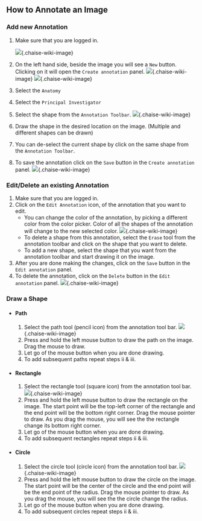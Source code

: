 ## How to Annotate an Image

### Add new Annotation
1. Make sure that you are logged in.

	![](resources/annotation-documentation-images/Login%20Check.png){.chaise-wiki-image}

2. On the left hand side, beside the image you will see a `New` button. Clicking on it will open the `Create annotation` panel.
	![](resources/annotation-documentation-images/NewButton.png){.chaise-wiki-image}
	![](resources/annotation-documentation-images/CreateAnnotationPanel.png){.chaise-wiki-image}
3. Select the `Anatomy`
4. Select the `Principal Investigator`
5. Select the shape from the `Annotation Toolbar`.
	![](resources/annotation-documentation-images/AnnotationToolbar.png){.chaise-wiki-image}
6. Draw the shape in the desired location on the image. (Multiple and different shapes can be drawn)
7. You can de-select the current shape by click on the same shape from the `Annotation Toolbar`.
8. To save the annotation click on the `Save` button in the `Create annotation` panel.
	![](resources/annotation-documentation-images/SaveButton.png){.chaise-wiki-image}

### Edit/Delete an existing Annotation
1. Make sure that you are logged in.
2. Click on the `Edit Annotation` icon, of the annotation that you want to edit.
	- You can change the color of the annotation, by picking a different color from the color picker. Color of all the shapes of the annotation will change to the new selected color.
		![](resources/annotation-documentation-images/ColorPicker.png){.chaise-wiki-image}
	- To delete a shape from this annotation, select the `Erase` tool from the annotation toolbar and click on the shape that you want to delete.
	- To add a new shape, select the shape that you want from the annotation toolbar and start drawing it on the image.
3. After you are done making the changes, click on the `Save` button in the `Edit annotation` panel.
4. To delete the annotation, click on the `Delete` button in the `Edit annotation` panel.
	![](resources/annotation-documentation-images/DeleteButton.png){.chaise-wiki-image}

### Draw a Shape
- #### Path
	1. Select the path tool (pencil icon) from the annotation tool bar.
		![](resources/annotation-documentation-images/Path.png){.chaise-wiki-image}
	2. Press and hold the left mouse button to draw the path on the image. Drag the mouse to draw.
	3. Let go of the mouse button when you are done drawing.
	4. To add subsequent paths repeat steps ii & iii.
- #### Rectangle
	1. Select the rectangle tool (square icon) from the annotation tool bar.
		![](resources/annotation-documentation-images/Rectangle.png){.chaise-wiki-image}
	2. Press and hold the left mouse button to draw the rectangle on the image. The start point will be the top-left corner of the rectangle and the end point will be the bottom right corner. Drag the mouse pointer to draw. As you drag the mouse, you will see the the rectangle change its bottom right corner.
	3. Let go of the mouse button when you are done drawing.
	4. To add subsequent rectangles repeat steps ii & iii.
- #### Circle
	1. Select the circle tool (circle icon) from the annotation tool bar.
		![](resources/annotation-documentation-images/Circle.png){.chaise-wiki-image}
	2. Press and hold the left mouse button to draw the circle on the image. The start point will be the center of the circle and the end point will be the end point of the radius. Drag the mouse pointer to draw. As you drag the mouse, you will see the the circle change the radius.
	3. Let go of the mouse button when you are done drawing.
	4. To add subsequent circles repeat steps ii & iii.
